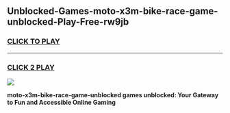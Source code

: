 
## Unblocked-Games-moto-x3m-bike-race-game-unblocked-Play-Free-rw9jb
<h3>
<a href="https://premium76.site?title=moto-x3m-bike-race-game-unblocked&ref=18A1">CLICK TO PLAY</a></h3>
<hr>

<h3>
<a href="https://premium76.site?title=moto-x3m-bike-race-game-unblocked&ref=18A1">CLICK 2 PLAY</a>
  
</h3>

<a href="https://premium76.site?title=moto-x3m-bike-race-game-unblocked&ref=18A1"><img src="https://clearcache.store/games.png"></a>


**moto-x3m-bike-race-game-unblocked games unblocked: Your Gateway to Fun and Accessible Online Gaming**

